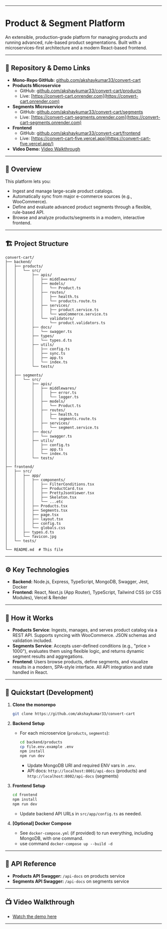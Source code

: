 ***

# Product & Segment Platform

An extensible, production-grade platform for managing products and running advanced, rule-based product segmentations. Built with a microservices-first architecture and a modern React-based frontend.

***

## 🔗 Repository & Demo Links

- **Mono-Repo GitHub:** [github.com/akshaykumar33/convert-cart](https://github.com/akshaykumar33/convert-cart)
- **Products Microservice**
    - GitHub: [github.com/akshaykumar33/convert-cart/products](https://github.com/akshaykumar33/convert-cart/tree/main/backend/products)
    - Live: [https://convert-cart.onrender.com](https://convert-cart.onrender.com)
- **Segments Microservice**
    - GitHub: [github.com/akshaykumar33/convert-cart/segments](https://github.com/akshaykumar33/convert-cart/tree/main/backend/segments)
    - Live: [https://convert-cart-segments.onrender.com](https://convert-cart-segments.onrender.com)
- **Frontend**
    - GitHub: [github.com/akshaykumar33/convert-cart/frontend](https://github.com/akshaykumar33/convert-cart/tree/main/frontend)
    - Live: [https://convert-cart-five.vercel.app](https://convert-cart-five.vercel.app/)
- **Video Demo:** [Video Walkthrough](https://app.usebubbles.com/jvQKDsBjXBcos4WaxG7Tkd/convert-cart)

***

## 🚀 Overview

This platform lets you:
- Ingest and manage large-scale product catalogs.
- Automatically sync from major e-commerce sources (e.g., WooCommerce).
- Define and evaluate advanced product segments through a flexible, rule-based API.
- Browse and analyze products/segments in a modern, interactive frontend.

***

## 🏗️ Project Structure

```plaintext
convert-cart/
├── backend/
│   ├── products/
│   │   └── src/
│   │       ├── apis/
│   │       │   ├── middlewares/
│   │       │   ├── models/
│   │       │   │   └── Product.ts
│   │       │   ├── routes/
│   │       │   │   ├── health.ts
│   │       │   │   └── products.route.ts
│   │       │   ├── services/
│   │       │   │   ├── product.service.ts
│   │       │   │   └── wooCommerce.service.ts
│   │       │   └── validators/
│   │       │       └── product.validators.ts
│   │       ├── docs/
│   │       │   └── swagger.ts
│   │       ├── types/
│   │       │   └── types.d.ts
│   │       ├── utils/
│   │       │   ├── config.ts
│   │       │   ├── sync.ts
│   │       │   ├── app.ts
│   │       │   └── index.ts
│   │       └── tests/
│   │
│   ├── segments/
│   │   └── src/
│   │       ├── apis/
│   │       │   ├── middlewares/
│   │       │   │   ├── error.ts
│   │       │   │   └── logger.ts
│   │       │   ├── models/
│   │       │   │   └── Product.ts
│   │       │   ├── routes/
│   │       │   │   ├── health.ts
│   │       │   │   └── segments.route.ts
│   │       │   ├── services/
│   │       │   │   └── segment.service.ts
│   │       ├── docs/
│   │       │   └── swagger.ts
│   │       ├── utils/
│   │       │   ├── config.ts
│   │       │   ├── app.ts
│   │       │   └── index.ts
│   │       └── tests/
│   │
├── frontend/
│   ├── src/
│   │   ├── app/
│   │   │   ├── components/
│   │   │   │   ├── FilterConditions.tsx
│   │   │   │   ├── ProductCard.tsx
│   │   │   │   ├── PrettyJsonViewer.tsx
│   │   │   │   ├── Skeleton.tsx
│   │   │   │   └── ...etc
│   │   │   ├── Products.tsx
│   │   │   ├── Segments.tsx
│   │   │   ├── page.tsx
│   │   │   ├── layout.tsx
│   │   │   ├── config.ts
│   │   │   └── globals.css
│   │   ├── types.d.ts
│   │   └── favicon.jpg
│   └── tests/
│
└── README.md  # This file
```

***

## ⚙️ Key Technologies

- **Backend:** Node.js, Express, TypeScript, MongoDB, Swagger, Jest, Docker
- **Frontend:** React, Next.js (App Router), TypeScript, Tailwind CSS (or CSS Modules), Vercel & Render

***

## 📑 How it Works

- **Products Service**: Ingests, manages, and serves product catalog via a REST API. Supports syncing with WooCommerce. JSON schemas and validation included.
- **Segments Service**: Accepts user-defined conditions (e.g., "price > 1000"), evaluates them using flexible logic, and returns dynamic segment results and aggregations.
- **Frontend**: Users browse products, define segments, and visualize results in a modern, SPA-style interface. All API integration and state handled in React.

***

## 🚩 Quickstart (Development)

1. **Clone the monorepo**
   ```bash
   git clone https://github.com/akshaykumar33/convert-cart
   ```

2. **Backend Setup**  
   - For each microservice (`products`, `segments`):
     ```bash
     cd backend/products
     cp file.env.example .env
     npm install
     npm run dev
     ```
     - Update MongoDB URI and required ENV vars in `.env`.
     - API docs: `http://localhost:8001/api-docs` (products) and `http://localhost:8002/api-docs` (segments)

3. **Frontend Setup**
   ```bash
   cd frontend
   npm install
   npm run dev
   ```
   - Update backend API URLs in `src/app/config.ts` as needed.

4. **[Optional] Docker Compose**
   - See `docker-compose.yml` (if provided) to run everything, including MongoDB, with one command.
   - use command `docker-compose up --build -d`

***

## 📝 API Reference

- **Products API Swagger:** `/api-docs` on products service
- **Segments API Swagger:** `/api-docs` on segments service

***

## 📺 Video Walkthrough

- [Watch the demo here](https://app.usebubbles.com/jvQKDsBjXBcos4WaxG7Tkd/convert-cart)

***

